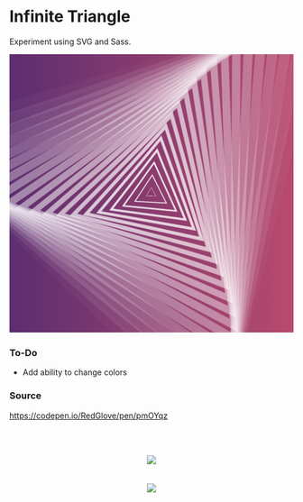 # Infinite Triangle

Experiment using SVG and Sass.

<img src="https://github.com/michaelkolesidis/infinite-triangle/blob/main/infinite-triangle-screenshot.png" style="width: 700px;">

### To-Do
- Add ability to change colors


### Source
https://codepen.io/RedGlove/pen/pmOYqz


[//]: # (Free Software)
<div align="center">
  <br>
  <br>

  <a href="https://github.com/michaelkolesidis/made-with-linux" target="_blank"><img src="https://upload.wikimedia.org/wikipedia/commons/thumb/f/f9/Made_with_Linux.png/240px-Made_with_Linux.png"></a>
</div>
<br>                                                      
<div align="center">
  <a href="https://endsoftwarepatents.org/innovating-without-patents"><img style="height: 90px;" src="https://static.fsf.org/nosvn/esp/logos/innovating-without-patents.svg"></a>
</div>
